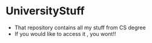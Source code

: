 # UniversityStuff

* That repository contains all my stuff from CS degree
* If you would like to access it , you wont!! 

